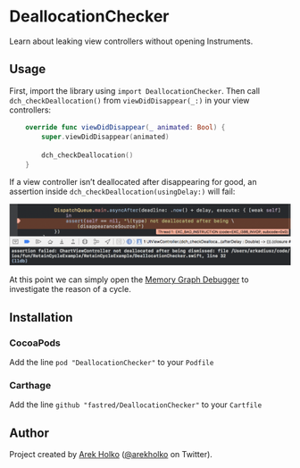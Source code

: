 # DeallocationChecker

Learn about leaking view controllers without opening Instruments.

## Usage

First, import the library using `import DeallocationChecker`. Then call `dch_checkDeallocation()` from `viewDidDisappear(_:)` in your view controllers:
```swift
    override func viewDidDisappear(_ animated: Bool) {
        super.viewDidDisappear(animated)

        dch_checkDeallocation()
    }
```

If a view controller isn’t deallocated after disappearing for good, an assertion inside `dch_checkDeallocation(usingDelay:)` will fail:

![Failed assertion](Resources/deallocation_checker@2x.png)

At this point we can simply open the [Memory Graph Debugger](https://developer.apple.com/library/content/documentation/DeveloperTools/Conceptual/debugging_with_xcode/chapters/special_debugging_workflows.html#//apple_ref/doc/uid/TP40015022-CH9-DontLinkElementID_1) to investigate the reason of a cycle.

## Installation

### CocoaPods

Add the line `pod "DeallocationChecker"` to your `Podfile`

### Carthage
Add the line `github "fastred/DeallocationChecker"` to your `Cartfile`

## Author

Project created by [Arek Holko](http://holko.pl) ([@arekholko](https://twitter.com/arekholko) on Twitter).
